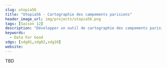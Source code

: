 ```yaml
---
slug: utopia56
title: "Utopia56 - Cartographie des campements parisiens"
header_image_url: img/projects/utopia56.png
tags: [Saison 12]
description: "Développer un outil de cartographie des campements parisiens des personnes exilées pour faciliter la coordination entre les acteurs parisiens sur le terrain. Les acteurs étant dans un premier temps : Utopia 56, La Croix Rouge, Action Contre La Faim."
keywords:
  - Data For Good
sdgs: [sdg01,sdg02,sdg10]
website: 
---
```


TBD